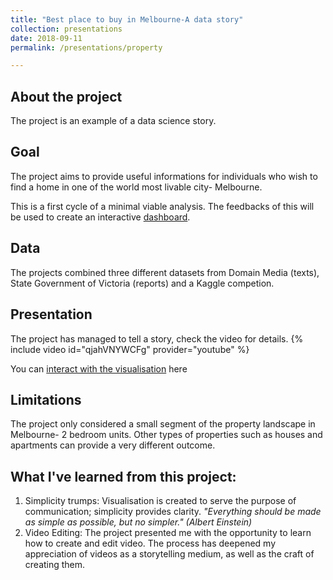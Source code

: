 ```yaml
---
title: "Best place to buy in Melbourne-A data story"
collection: presentations
date: 2018-09-11
permalink: /presentations/property

---
```

## About the project
  The project is an example of a data science story.

## Goal
 The project aims to provide useful informations for individuals who wish to find a home in one of the world most livable city- Melbourne.

 This is a first cycle of a minimal viable analysis. The feedbacks of this will be used to create an interactive [dashboard](/others/dashboard).
## Data
  The projects combined three different datasets from Domain Media (texts), State Government of Victoria (reports) and a Kaggle competion.

## Presentation
  The project has managed to tell a story, check the video for details.
  {% include video id="qjahVNYWCFg" provider="youtube" %}

  You can [interact with the visualisation](http://rpubs.com/minhphan/dataviz2) here

## Limitations
  The project only considered a small segment of the property landscape in Melbourne- 2 bedroom units. Other types of properties such as houses and apartments can provide a very different outcome.

## What I've learned from this project:
  1. Simplicity trumps: Visualisation is created to serve the purpose of communication; simplicity provides clarity.
    *"Everything should be made as simple as possible, but no simpler." (Albert Einstein)*
  2. Video Editing: The project presented me with the opportunity to learn how to create and edit video. The process has deepened my appreciation of videos as a storytelling medium, as well as the craft of creating them.
